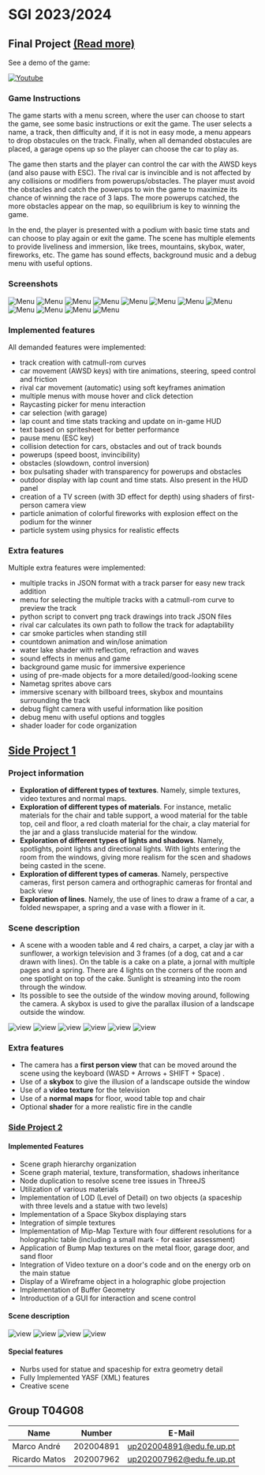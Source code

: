 # SGI 2023/2024

## Final Project [(Read more)](tp3/README.md)

See a demo of the game:

[![Youtube](https://img.shields.io/badge/YouTube-FF0000?style=for-the-badge&logo=youtube&logoColor=white)](https://www.youtube.com/watch?v=n-0iz8mW5w0)

### Game Instructions

The game starts with a menu screen, where the user can choose to start the game, see some basic instructions or exit the game.
The user selects a name, a track, then difficulty and, if it is not in easy mode, a menu appears to drop obstacules on the track. Finally, when all demanded obstacules are placed, a garage opens up so the player can choose the car to play as.

The game then starts and the player can control the car with the AWSD keys (and also pause with ESC). The rival car is invincible and is not affected by any collisions or modifiers from powerups/obstacles. The player must avoid the obstacles and catch the powerups to win the game to maximize its chance of winning the race of 3 laps. The more powerups catched, the more obstacles appear on the map, so equilibrium is key to winning the game.

In the end, the player is presented with a podium with basic time stats and can choose to play again or exit the game. The scene has multiple elements to provide liveliness and immersion, like trees, mountains, skybox, water, fireworks, etc.
The game has sound effects, background music and a debug menu with useful options.

### Screenshots

![Menu](tp3/screenshots/garagem.png)
![Menu](tp3/screenshots/complete_scene.png)
![Menu](tp3/screenshots/Prepare-countdown.png)
![Menu](tp3/screenshots/inGamePlay.png)
![Menu](tp3/screenshots/outdoor.png)
![Menu](tp3/screenshots/HUD.png)
![Menu](tp3/screenshots/television.png)
![Menu](tp3/screenshots/water-reflection.png)
![Menu](tp3/screenshots/drop_down_menu.png)
![Menu](tp3/screenshots/menu_principal.png)
![Menu](tp3/screenshots/map-selection.png)
![Menu](tp3/screenshots/fogo-artificio.png)

### Implemented features

All demanded features were implemented:

- track creation with catmull-rom curves
- car movement (AWSD keys) with tire animations, steering, speed control and friction
- rival car movement (automatic) using soft keyframes animation
- multiple menus with mouse hover and click detection
- Raycasting picker for menu interaction
- car selection (with garage)
- lap count and time stats tracking and update on in-game HUD
- text based on spritesheet for better performance
- pause menu (ESC key)
- collision detection for cars, obstacles and out of track bounds
- powerups (speed boost, invincibility)
- obstacles (slowdown, control inversion)
- box pulsating shader with transparency for powerups and obstacles
- outdoor display with lap count and time stats. Also present in the HUD panel
- creation of a TV screen (with 3D effect for depth) using shaders of first-person camera view
- particle animation of colorful fireworks with explosion effect on the podium for the winner
- particle system using physics for realistic effects

### Extra features

Multiple extra features were implemented:

- multiple tracks in JSON format with a track parser for easy new track addition
- menu for selecting the multiple tracks with a catmull-rom curve to preview the track
- python script to convert png track drawings into track JSON files
- rival car calculates its own path to follow the track for adaptability
- car smoke particles when standing still
- countdown animation and win/lose animation
- water lake shader with reflection, refraction and waves
- sound effects in menus and game
- background game music for immersive experience
- using of pre-made objects for a more detailed/good-looking scene
- Nametag sprites above cars
- immersive scenary with billboard trees, skybox and mountains surrounding the track
- debug flight camera with useful information like position
- debug menu with useful options and toggles
- shader loader for code organization

## [Side Project 1](tp1/README.md)

### Project information

- **Exploration of different types of textures**. Namely, simple textures, video textures and normal maps.
- **Exploration of different types of materials**. For instance, metalic materials for the chair and table support, a wood material for the table top, ceil and floor, a red cloath material for the chair, a clay material for the jar and a glass translucide material for the window.
- **Exploration of different types of lights and shadows**. Namely, spotlights, point lights and directional lights. With lights entering the room from the windows, giving more realism for the scen and shadows being casted in the scene.
- **Exploration of different types of cameras**. Namely, perspective cameras, first person camera and orthographic cameras for frontal and back view
- **Exploration of lines**. Namely, the use of lines to draw a frame of a car, a folded newspaper, a spring and a vase with a flower in it.

### Scene description

- A scene with a wooden table and 4 red chairs, a carpet, a clay jar with a sunflower, a workign television and 3 frames (of a dog, cat and a car drawn with lines). On the table is a cake on a plate, a jornal with multiple pages and a spring. There are 4 lights on the corners of the room and one spotlight on top of the cake. Sunlight is streaming into the room through the window.
- Its possible to see the outside of the window moving around, following the camera. A skybox is used to give the parallax illusion of a landscape outside the window.

![view](tp1/screenshots/general_view.png)
![view](tp1/screenshots/cake_jornal.png)
![view](tp1/screenshots/spring.png)
![view](tp1/screenshots/realistic_fire.png)
![view](tp1/screenshots/portraits.png)
![view](tp1/screenshots/tv_vase.png)

### Extra features

- The camera has a **first person view** that can be moved around the scene using the keyboard (WASD + Arrows + SHIFT + Space) .
- Use of a **skybox** to give the illusion of a landscape outside the window
- Use of a **video texture** for the television
- Use of a **normal maps** for floor, wood table top and chair
- Optional **shader** for a more realistic fire in the candle

### [Side Project 2](tp2/README.md)

#### Implemented Features

- Scene graph hierarchy organization
- Scene graph material, texture, transformation, shadows inheritance
- Node duplication to resolve scene tree issues in ThreeJS
- Utilization of various materials
- Implementation of LOD (Level of Detail) on two objects (a spaceship with three levels and a statue with two levels)
- Implementation of a Space Skybox displaying stars
- Integration of simple textures
- Implementation of Mip-Map Texture with four different resolutions for a holographic table (including a small mark - for easier assessment)
- Application of Bump Map textures on the metal floor, garage door, and sand floor
- Integration of Video texture on a door's code and on the energy orb on the main statue
- Display of a Wireframe object in a holographic globe projection
- Implementation of Buffer Geometry
- Introduction of a GUI for interaction and scene control

#### Scene description

![view](tp2/screenshots/main_room.png)
![view](tp2/screenshots/living_room.png)
![view](tp2/screenshots/lod.png)
![view](tp2/screenshots/statue.png)

#### Special features

- Nurbs used for statue and spaceship for extra geometry detail
- Fully Implemented YASF (XML) features
- Creative scene


## Group T04G08

| Name          | Number    | E-Mail                     |
| ------------- | --------- | -------------------------- |
| Marco André   | 202004891 | <up202004891@edu.fe.up.pt> |
| Ricardo Matos | 202007962 | <up202007962@edu.fe.up.pt> |